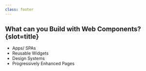 ```yaml
---
class: footer
---
```

## What can you Build with Web Components? {slot=title}
- Apps/ SPAs
- Reusable Widgets
- Design Systems
- Progressively Enhanced Pages

